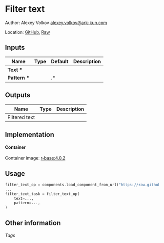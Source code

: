 <!-- BEGIN_GENERATED_CONTENT -->
# Filter text

Author: Alexey Volkov <alexey.volkov@ark-kun.com>

Location: [GitHub](https://github.com/Ark-kun/pipeline_components/blob/master/components/sample/R_script/component.yaml), [Raw](https://raw.githubusercontent.com/Ark-kun/pipeline_components/master/components/sample/R_script/component.yaml)

## Inputs

|Name|Type|Default|Description|
|-|-|-|-|
|**Text** **\***||||
|**Pattern** **\***||.*||

## Outputs

|Name|Type|Description|
|-|-|-|
|Filtered text|||

## Implementation

#### Container

Container image: [r-base:4.0.2](https://hub.docker.com/r/_/r-base)

## Usage

```python
filter_text_op = components.load_component_from_url("https://raw.githubusercontent.com/Ark-kun/pipeline_components/master/components/sample/R_script/component.yaml")
...
filter_text_task = filter_text_op(
    text=...,
    pattern=...,
)
```

## Other information

###### Tags

<!-- END_GENERATED_CONTENT -->

